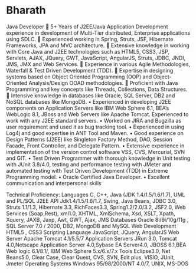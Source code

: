 # Bharath
Java Developer
	5+ Years of J2EE/Java Application Development experience in development of Multi-Tier distributed, Enterprise applications using SDLC.
	Experienced working in Spring, Struts, JSF, Hibernate Frameworks, JPA and MVC architecture.
	Extensive knowledge in working with Core Java and J2EE technologies such as HTML5, CSS3, JSP, Servlets, AJAX, JQuery, GWT, JavaScript, AngularJS, Struts, JDBC, JNDI, JMS, JMX and Web Services. 
	Experience in various Agile Methodologies, Waterfall & Test Driven Development (TDD).
	Expertise in designing systems based on Object Oriented Programming (OOP) and Object-Oriented Analysis/Design OOAD methodologies.
	Proficient with Java Programming and key concepts like Threads, Collections, Data Structures.
	Intensive knowledge in databases like Oracle, SQL Server, DB2 and NoSQL databases like MongoDB.
•	Experienced in developing J2EE components on Application Servers like IBM Web Sphere 6.1, BEA’s WebLogic 8.1, JBoss and Web Servers like Apache Tomcat. Experienced to work with any J2EE standard servers.
•	Worked on JIRA and Bugzilla as user requirement and used it as bug tracking tool.
•	Experienced in using Log4j and good expertise in ANT Tool and Maven.
•	Good experience on Design Patterns (J2EE) like Singleton Factory Method, DAO, Session Facade, Front Controller, and Delegate Pattern.
•	Extensive experience in implementation of the version control software VSS, CVS, Mercurial, SVN and GIT.
•	Test Driven Programmer with thorough knowledge in Unit testing with JUnit 3.8/4.0, testing and performance testing with JMeter and automated testing with Test Driven Development (TDD) in Extreme Programming model.
•	Oracle Certified Java Developer.
•	Excellent communication and interpersonal skills





Technical Proficiency: 
Languages	C, C++, Java (JDK 1.4/1.5/1.6/1.7), UML and PL/SQL
J2EE API	Jdk1.4/1.5/1.6/1.7, Swing, Java Beans, JDBC 3.0, Struts 1.1/1.3, Hibernate 3.3, RichFaces3.3, Spring1.2/2.0/3.2, JSF2.0, Web Services (Soap,Rest), xml1.0, XHTML, XmlSchema, Xsd, XSLT, Xpath, Xquery, JAXB, Jaxp, Awt, GWT, Ajax, JMS
Databases	Oracle 8i/9i/10g/11g , SQL Server 7.0 / 2000, DB2, MongoDB and MySQL
Web Development	HTML5 , CSS3
Scripting Language	JavaScript, JQuery, AngularJS
Web Server	Apache Tomcat 4.1/5.5/7
Application Servers	JRun 3.0, Tomcat 4.0,Netscape Application Server 4.0,Sybase EA Server4.0, JBOSS 6.1,BEA Web logic 6.1/8.1/, IBM Web Sphere 5.x/6.x/7.x
Tools	Eclipse3.0, Net Beans5.0, Clear Case, Clear Quest, CVS, SVN, 
Edit plus, VISIO, JUnit, Jmeter
Operating Systems	Windows 95/98/2000/NT 4.0/7, UNIX, MS-DOS
